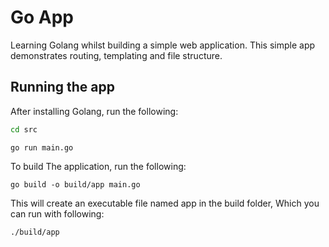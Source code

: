 # Go App

Learning Golang whilst building a simple web application.
This simple app demonstrates routing, templating and file structure.

## Running the app

After installing Golang, run the following:

```bash
cd src
```

```golang
go run main.go
```

To build The application, run the following:

```golang
go build -o build/app main.go
```

This will create an executable file named app in the build folder, 
Which you can run with following:

```bash
./build/app
```